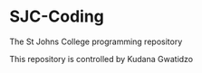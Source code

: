 # SJC-Coding
The St Johns College programming repository

This repository is controlled by Kudana Gwatidzo
